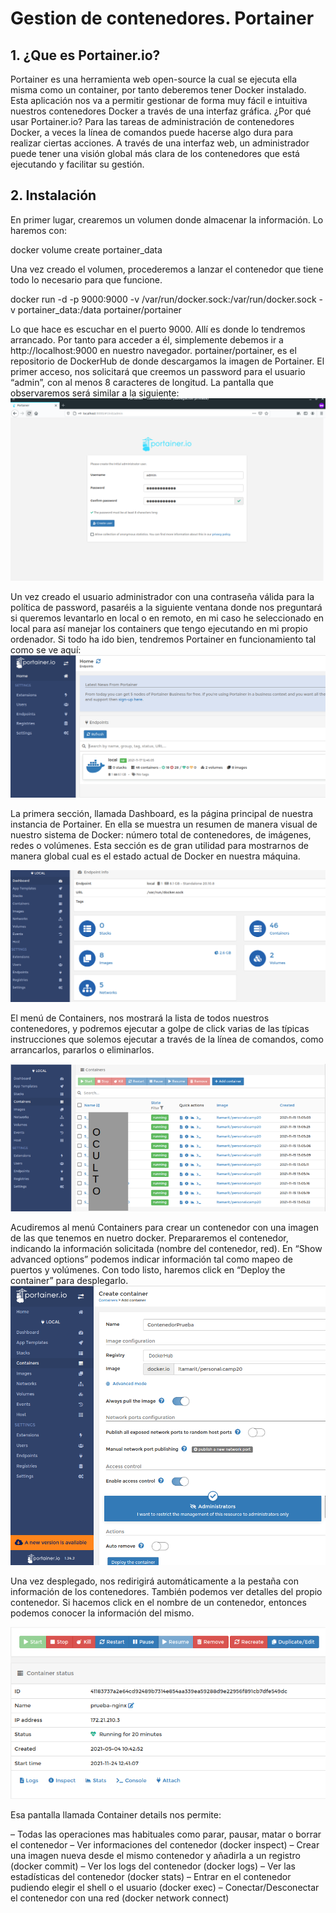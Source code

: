 # Gestion de contenedores. Portainer
## 1. ¿Que es Portainer.io?
Portainer es una herramienta web open-source la cual se ejecuta ella misma como un container, por tanto deberemos tener Docker instalado. Esta aplicación nos va a permitir gestionar de forma muy fácil e intuitiva nuestros contenedores Docker a través de una interfaz gráfica.
¿Por qué usar Portainer.io?
Para las tareas de administración de contenedores Docker, a veces la línea de comandos puede hacerse algo dura para realizar ciertas acciones. A través de una interfaz web, un administrador puede tener una visión global más clara de los contenedores que está ejecutando y facilitar su gestión.
## 2. Instalación
En primer lugar, crearemos un volumen donde almacenar la información. Lo haremos con:

docker volume create portainer_data

Una vez creado el volumen, procederemos a lanzar el contenedor que tiene todo lo necesario para que funcione.

docker run -d -p 9000:9000 -v /var/run/docker.sock:/var/run/docker.sock -v portainer_data:/data portainer/portainer

Lo que hace es escuchar en el puerto 9000. Allí es donde lo tendremos arrancado. Por tanto para acceder a él, simplemente debemos ir a http://localhost:9000 en nuestro navegador. portainer/portainer, es el repositorio de DockerHub de donde descargamos la imagen de Portainer.
El primer acceso, nos solicitará que creemos un password para el usuario “admin”, con al menos 8 caracteres de longitud.
La pantalla que observaremos será similar a la siguiente:
![imagen](/imagenes/portainer1.png)

Un vez creado el usuario administrador con una contraseña válida para la política de password, pasaréis a la siguiente ventana donde nos preguntará si queremos levantarlo en local o en remoto, en mi caso he seleccionado en local para así manejar los containers que tengo ejecutando en mi propio ordenador.
Si todo ha ido bien, tendremos Portainer en funcionamiento tal como se ve aquí:
![imagen](/imagenes/portainer2.png)

La primera sección, llamada Dashboard, es la página principal de nuestra instancia de Portainer. En ella se muestra un resumen de manera visual de nuestro sistema de Docker: número total de contenedores, de imágenes, redes o volúmenes.  Esta sección es de gran utilidad para mostrarnos de manera global cual es el estado actual de Docker en nuestra máquina.

![imagen](/imagenes/portainer3.png)

El menú de Containers, nos mostrará la lista de todos nuestros contenedores, y podremos ejecutar a golpe de click varias de las típicas instrucciones que solemos ejecutar a través de la línea de comandos, como arrancarlos, pararlos o eliminarlos.

![imagen](/imagenes/portainer4.png)

Acudiremos  al menú Containers para crear un contenedor con una imagen de las que tenemos en nuetro docker. Prepararemos el contenedor, indicando la información solicitada (nombre del contenedor, red). En “Show advanced options” podemos indicar información tal como mapeo de puertos y volúmenes.
Con todo listo, haremos click en “Deploy the container” para desplegarlo.
![imagen](/imagenes/portainer5.png)

Una vez desplegado, nos redirigirá automáticamente a la pestaña con información de los contenedores.
También podemos ver detalles del propio contenedor. Si hacemos click en el nombre de un contenedor, entonces podemos conocer la información del mismo.

![imagen](/imagenes/portainer6.png)

Esa pantalla llamada Container details nos permite:

–   Todas las operaciones mas habituales como parar, pausar, matar o borrar el contenedor
–   Ver informaciones del contenedor (docker inspect)
–   Crear una imagen nueva desde el mismo contenedor y añadirla a un registro (docker commit)
–   Ver los logs del contenedor (docker logs)
–   Ver las estadísticas del contenedor (docker stats)
–   Entrar en el contenedor pudiendo elegir el shell o el usuario (docker exec)
–   Conectar/Desconectar el contenedor con una red (docker network connect)
